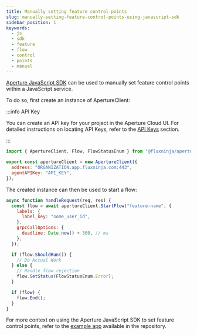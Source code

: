 ```yaml
---
title: Manually setting feature control points
slug: manually-setting-feature-control-points-using-javascript-sdk
sidebar_position: 1
keywords:
  - js
  - sdk
  - feature
  - flow
  - control
  - points
  - manual
---
```


[Aperture JavaScript SDK](https://www.npmjs.com/package/@fluxninja/aperture-js)
can be used to manually set feature control points within a JavaScript service.

To do so, first create an instance of ApertureClient:

:::info API Key

You can create an API key for your project in the Aperture Cloud UI. For
detailed instructions on locating API Keys, refer to the [API Keys][api-keys]
section.

:::

```javascript
import { ApertureClient, Flow, FlowStatusEnum } from "@fluxninja/aperture-js";

export const apertureClient = new ApertureClient({
  address: "ORGANIZATION.app.fluxninja.com:443",
  agentAPIKey: "API_KEY",
});
```

The created instance can then be used to start a flow:

```javascript
async function handleRequest(req, res) {
  const flow = await apertureClient.StartFlow("feature-name", {
    labels: {
      label_key: "some_user_id",
    },
    grpcCallOptions: {
      deadline: Date.now() + 300, // ms
    },
  });

  if (flow.ShouldRun()) {
    // Do Actual Work
  } else {
    // Handle flow rejection
    flow.SetStatus(FlowStatusEnum.Error);
  }

  if (flow) {
    flow.End();
  }
}
```

For more context on using the Aperture JavaScript SDK to set feature control
points, refer to the [example app][example] available in the repository.

[example]: https://github.com/fluxninja/aperture-js/tree/main/example
[api-keys]: /reference/cloud-ui/api-keys.md
